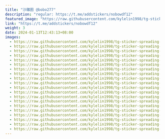 ```yaml
---
title: "沙雕图 @bobo277"
description: "regular: https://t.me/addstickers/nobowdf12"
featured_image: "https://raw.githubusercontent.com/kylelin1998/tg-sticker-spreading-worldwide-images/main/img/68767134-8791-48fb-ba5b-7bf7223081b5.jpg"
link: "https://t.me/addstickers/nobowdf12"
weight: 3
date: 2024-01-13T12:43:13+08:00
images:
  - https://raw.githubusercontent.com/kylelin1998/tg-sticker-spreading-worldwide-images/main/img/68767134-8791-48fb-ba5b-7bf7223081b5.jpg
  - https://raw.githubusercontent.com/kylelin1998/tg-sticker-spreading-worldwide-images/main/img/dc5ae6d7-143a-4106-80d4-8efcb6937899.jpg
  - https://raw.githubusercontent.com/kylelin1998/tg-sticker-spreading-worldwide-images/main/img/94f61e3b-2159-4b92-b993-49fcff206a05.jpg
  - https://raw.githubusercontent.com/kylelin1998/tg-sticker-spreading-worldwide-images/main/img/0186ed92-cadd-448b-befc-c15037606dc0.jpg
  - https://raw.githubusercontent.com/kylelin1998/tg-sticker-spreading-worldwide-images/main/img/848a1df5-bbfa-4aab-8663-78dbf35be7fe.jpg
  - https://raw.githubusercontent.com/kylelin1998/tg-sticker-spreading-worldwide-images/main/img/b7cc85e2-e95e-43e4-8ba7-9767b95a9b41.jpg
  - https://raw.githubusercontent.com/kylelin1998/tg-sticker-spreading-worldwide-images/main/img/b5c1ec5b-ad3f-45b2-b8bc-393f251c98e5.jpg
  - https://raw.githubusercontent.com/kylelin1998/tg-sticker-spreading-worldwide-images/main/img/6e78dee5-9517-4fbd-b672-f44d6062dac0.jpg
  - https://raw.githubusercontent.com/kylelin1998/tg-sticker-spreading-worldwide-images/main/img/d6a582b9-9d4b-45f7-8a5a-ddf8a7cac297.jpg
  - https://raw.githubusercontent.com/kylelin1998/tg-sticker-spreading-worldwide-images/main/img/edecb246-a685-48e6-b9fb-395848210ace.jpg
  - https://raw.githubusercontent.com/kylelin1998/tg-sticker-spreading-worldwide-images/main/img/64404b88-416e-4b71-ab7c-7f349162374e.jpg
  - https://raw.githubusercontent.com/kylelin1998/tg-sticker-spreading-worldwide-images/main/img/7c08ca54-3a55-4095-aa5f-08073e6d1154.jpg
  - https://raw.githubusercontent.com/kylelin1998/tg-sticker-spreading-worldwide-images/main/img/c6969d0d-618a-49fe-81fe-39a8163aba7e.jpg
  - https://raw.githubusercontent.com/kylelin1998/tg-sticker-spreading-worldwide-images/main/img/d5980648-19bf-4b8e-a0ad-3cd88b8924aa.jpg
  - https://raw.githubusercontent.com/kylelin1998/tg-sticker-spreading-worldwide-images/main/img/ace3e1ca-d61e-45d1-a763-b675254e6c3f.jpg
  - https://raw.githubusercontent.com/kylelin1998/tg-sticker-spreading-worldwide-images/main/img/8e544535-d3b5-4454-84c7-9c0c19588af5.jpg
  - https://raw.githubusercontent.com/kylelin1998/tg-sticker-spreading-worldwide-images/main/img/822dd3ee-bc10-451b-a9c8-babe680009ba.jpg
  - https://raw.githubusercontent.com/kylelin1998/tg-sticker-spreading-worldwide-images/main/img/90d89373-6f28-4cf0-9047-6308dc1ed01d.jpg
  - https://raw.githubusercontent.com/kylelin1998/tg-sticker-spreading-worldwide-images/main/img/60c015b3-7d0a-426b-b808-419dbbc16320.jpg
  - https://raw.githubusercontent.com/kylelin1998/tg-sticker-spreading-worldwide-images/main/img/2a3342f3-45c6-426d-b4fd-5eff0819daec.jpg
---
```

